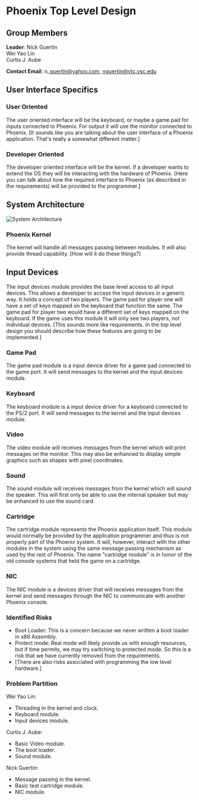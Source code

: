 Phoenix Top Level Design
========================

Group Members
-------------

__Leader__: Nick Guertin  
Wei Yao Lin  
Curtis J. Aube  

__Contact Email__: n\_guertin@yahoo.com, nguertin@vtc.vsc.edu

User Interface Specifics
------------------------

### User Oriented

The user oriented interface will be the keyboard, or maybe a game pad for inputs
connected to Phoenix. For output it will use the monitor connected to Phoenix.
[It sounds like you are talking about the user interface of a Phoenix
application. That's really a somewhat different matter.]

### Developer Oriented

The developer oriented interface will be the kernel. If a developer wants to
extend the OS they will be interacting with the hardware of Phoenix. [Here you
can talk about how the required interface to Phoenix (as described in the
requirements) will be provided to the programmer.]

System Architecture
-------------------

![System Architecture](./system_architecture.svg)

### Phoenix Kernel

The kernel will handle all messages passing between modules. It will also
provide thread capability. [How will it do these things?]

Input Devices
-------------

The input devices module provides the base level access to all input devices.
This allows a developer to access the input devices in a generic way. It holds a
concept of two players. The game pad for player one will have a set of keys
mapped on the keyboard that function the same. The game pad for player two would
have a different set of keys mapped on the keyboard. If the game uses this
module it will only see two players, not individual devices. [This sounds more
like requirements. In the top level design you should describe how these
features are going to be implemented.]

### Game Pad

The game pad module is a input device driver for a game pad connected to the
game port. It will send messages to the kernel and the input devices module.

### Keyboard

The keyboard module is a input device driver for a keyboard connected to the
PS/2 port. It will send messages to the kernel and the input devices module.

### Video

The video module will receives messages from the kernel which will print
messages on the monitor. This may also be enhanced to display simple graphics
such as shapes with pixel coordinates.

### Sound

The sound module will receives messages from the kernel which will sound the
speaker. This will first only be able to use the internal speaker but may be
enhanced to use the sound card.

### Cartridge

The cartridge module represents the Phoenix application itself. This module
would normally be provided by the application programmer and thus is not
properly part of the Phoenix system. It will, however, interact with the other
modules in the system using the same message passing mechanism as used by the
rest of Phoenix. The name "cartridge module" is in honor of the old console
systems that held the game on a cartridge.

### NIC

The NIC module is a devices driver that will receives messages from the kernel
and send messages through the NIC to communicate with another Phoenix console.

### Identified Risks

* Boot Loader: This is a concern because we never written a boot loader in x86
  Assembly.
* Protect mode: Real mode will likely provide us with enough resources, but if
  time permits, we may try switching to protected mode. So this is a risk that
  we have currently removed from the requirements.
* [There are also risks associated with programming the low level hardware.]

### Problem Partition

Wei Yao Lin:

* Threading in the kernel and clock.
* Keyboard module.
* Input devices module.

Curtis J. Aube:

* Basic Video module.
* The boot loader.
* Sound module.

Nick Guertin:

* Message passing in the kernel.
* Basic test cartridge module.
* NIC module.
